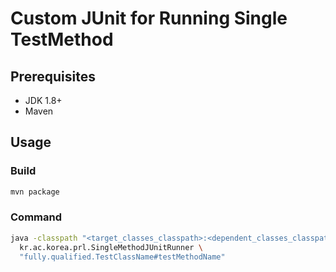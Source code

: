 # Custom JUnit for Running Single TestMethod


## Prerequisites
- JDK 1.8+
- Maven 

## Usage
### Build
```bash
mvn package
```
### Command
```bash
java -classpath "<target_classes_classpath>:<dependent_classes_classpath>:<test_classes_classpath>:./target/junit-prl-1.0.0.jar" \
  kr.ac.korea.prl.SingleMethodJUnitRunner \
  "fully.qualified.TestClassName#testMethodName"
```
